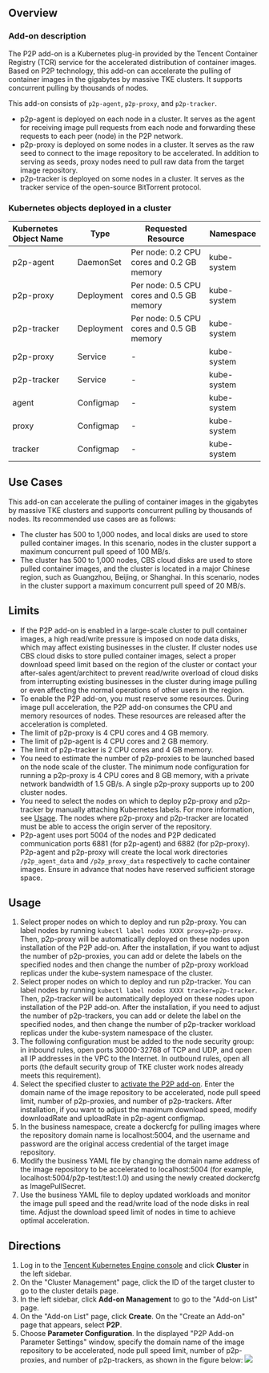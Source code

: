 ## Overview

### Add-on description
The P2P add-on is a Kubernetes plug-in provided by the Tencent Container Registry (TCR) service for the accelerated distribution of container images. Based on P2P technology, this add-on can accelerate the pulling of container images in the gigabytes by massive TKE clusters. It supports concurrent pulling by thousands of nodes.

This add-on consists of `p2p-agent`, `p2p-proxy`, and `p2p-tracker`.
- p2p-agent is deployed on each node in a cluster. It serves as the agent for receiving image pull requests from each node and forwarding these requests to each peer (node) in the P2P network.
- p2p-proxy is deployed on some nodes in a cluster. It serves as the raw seed to connect to the image repository to be accelerated. In addition to serving as seeds, proxy nodes need to pull raw data from the target image repository.
- p2p-tracker is deployed on some nodes in a cluster. It serves as the tracker service of the open-source BitTorrent protocol.

### Kubernetes objects deployed in a cluster

| Kubernetes Object Name | Type | Requested Resource | Namespace |
| :----------------- | ---------- | ---------------------------- | -------------- |
| p2p-agent | DaemonSet | Per node: 0.2 CPU cores and 0.2 GB memory | kube-system |
| p2p-proxy | Deployment | Per node: 0.5 CPU cores and 0.5 GB memory | kube-system |
| p2p-tracker | Deployment | Per node: 0.5 CPU cores and 0.5 GB memory | kube-system |
| p2p-proxy | Service | - | kube-system |
| p2p-tracker | Service | - | kube-system |
| agent | Configmap | - | kube-system |
| proxy | Configmap | - | kube-system |
| tracker | Configmap | - | kube-system |

## Use Cases

This add-on can accelerate the pulling of container images in the gigabytes by massive TKE clusters and supports concurrent pulling by thousands of nodes. Its recommended use cases are as follows:
- The cluster has 500 to 1,000 nodes, and local disks are used to store pulled container images. In this scenario, nodes in the cluster support a maximum concurrent pull speed of 100 MB/s.
- The cluster has 500 to 1,000 nodes, CBS cloud disks are used to store pulled container images, and the cluster is located in a major Chinese region, such as Guangzhou, Beijing, or Shanghai. In this scenario, nodes in the cluster support a maximum concurrent pull speed of 20 MB/s.

## Limits
- If the P2P add-on is enabled in a large-scale cluster to pull container images, a high read/write pressure is imposed on node data disks, which may affect existing businesses in the cluster. If cluster nodes use CBS cloud disks to store pulled container images, select a proper download speed limit based on the region of the cluster or contact your after-sales agent/architect to prevent read/write overload of cloud disks from interrupting existing businesses in the cluster during image pulling or even affecting the normal operations of other users in the region.
- To enable the P2P add-on, you must reserve some resources. During image pull acceleration, the P2P add-on consumes the CPU and memory resources of nodes. These resources are released after the acceleration is completed.
 - The limit of p2p-proxy is 4 CPU cores and 4 GB memory.
 - The limit of p2p-agent is 4 CPU cores and 2 GB memory.
 - The limit of p2p-tracker is 2 CPU cores and 4 GB memory.
- You need to estimate the number of p2p-proxies to be launched based on the node scale of the cluster. The minimum node configuration for running a p2p-proxy is 4 CPU cores and 8 GB memory, with a private network bandwidth of 1.5 GB/s. A single p2p-proxy supports up to 200 cluster nodes.
- You need to select the nodes on which to deploy p2p-proxy and p2p-tracker by manually attaching Kubernetes labels. For more information, see [Usage](#Instructions). The nodes where p2p-proxy and p2p-tracker are located must be able to access the origin server of the repository.
- P2p-agent uses port 5004 of the nodes and P2P dedicated communication ports 6881 (for p2p-agent) and 6882 (for p2p-proxy). P2p-agent and p2p-proxy will create the local work directories `/p2p_agent_data` and `/p2p_proxy_data` respectively to cache container images. Ensure in advance that nodes have reserved sufficient storage space.




<span id="Instructions"></span>
## Usage
1. Select proper nodes on which to deploy and run p2p-proxy.
You can label nodes by running `kubectl label nodes XXXX proxy=p2p-proxy`. Then, p2p-proxy will be automatically deployed on these nodes upon installation of the P2P add-on. After the installation, if you want to adjust the number of p2p-proxies, you can add or delete the labels on the specified nodes and then change the number of p2p-proxy workload replicas under the kube-system namespace of the cluster.
2. Select proper nodes on which to deploy and run p2p-tracker.
You can label nodes by running `kubectl label nodes XXXX tracker=p2p-tracker`. Then, p2p-tracker will be automatically deployed on these nodes upon installation of the P2P add-on. After the installation, if you need to adjust the number of p2p-trackers, you can add or delete the label on the specified nodes, and then change the number of p2p-tracker workload replicas under the kube-system namespace of the cluster.
3. The following configuration must be added to the node security group: in inbound rules, open ports 30000-32768 of TCP and UDP, and open all IP addresses in the VPC to the Internet. In outbound rules, open all ports (the default security group of TKE cluster work nodes already meets this requirement).
4. Select the specified cluster to [activate the P2P add-on](#start). Enter the domain name of the image repository to be accelerated, node pull speed limit, number of p2p-proxies, and number of p2p-trackers. After installation, if you want to adjust the maximum download speed, modify downloadRate and uploadRate in p2p-agent configmap.
5. In the business namespace, create a dockercfg for pulling images where the repository domain name is localhost:5004, and the username and password are the original access credential of the target image repository.
6. Modify the business YAML file by changing the domain name address of the image repository to be accelerated to localhost:5004 (for example, localhost:5004/p2p-test/test:1.0) and using the newly created dockercfg as ImagePullSecret.
7. Use the business YAML file to deploy updated workloads and monitor the image pull speed and the read/write load of the node disks in real time. Adjust the download speed limit of nodes in time to achieve optimal acceleration.




<span id="start"></span>
## Directions
1. Log in to the [Tencent Kubernetes Engine console](https://console.cloud.tencent.com/tke2) and click **Cluster** in the left sidebar.
2. On the "Cluster Management" page, click the ID of the target cluster to go to the cluster details page.
3. In the left sidebar, click **Add-on Management** to go to the "Add-on List" page.
4. On the "Add-on List" page, click **Create**. On the "Create an Add-on" page that appears, select **P2P**.
5. Choose **Parameter Configuration**. In the displayed "P2P Add-on Parameter Settings" window, specify the domain name of the image repository to be accelerated, node pull speed limit, number of p2p-proxies, and number of p2p-trackers, as shown in the figure below:
![](https://main.qcloudimg.com/raw/c69d1b37a511c9ba0dc95ec3d67d557d.png)
